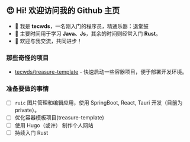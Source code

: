 ## 😍 Hi! 欢迎访问我的 Github 主页

- 👋 我是 **tecwds**，一名刚入门的程序员，精通乐器：退堂鼓
- 🌱 主要时间用于学习 **Java、Js**，其余的时间则经常入门 **Rust**。
- 💞️ 欢迎与我交流，共同进步！


### 那些奇怪的项目

- [tecwds/treasure-template](https://github.com/tecwds/treasure-template) - 快速启动一些容器项目，便于部署开发环境。


### 准备要做的事情

- [ ] `ruic` 图片管理和编辑应用，使用 SpringBoot, React, Tauri 开发（目前为 private）。
- [ ] 优化容器模板项目(treasure-template)
- [ ] 使用 Hugo（或许） 制作个人网站
- [ ] 持续入门 Rust
